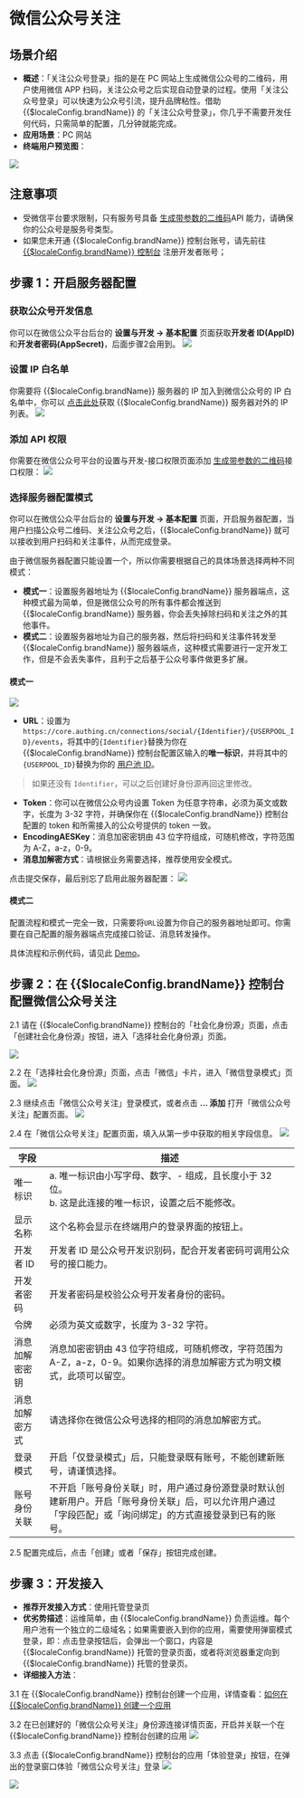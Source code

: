# 微信公众号关注

<LastUpdated />

## 场景介绍

- **概述**：「关注公众号登录」指的是在 PC 网站上生成微信公众号的二维码，用户使用微信 APP 扫码，关注公众号之后实现自动登录的过程。使用「关注公众号登录」可以快速为公众号引流，提升品牌粘性。借助 {{$localeConfig.brandName}} 的「关注公众号登录」，你几乎不需要开发任何代码，只需简单的配置，几分钟就能完成。
- **应用场景**：PC 网站
- **终端用户预览图**：

![](./images/login-cn.jpg)

## 注意事项

- 受微信平台要求限制，只有服务号具备 [生成带参数的二维码](https://developers.weixin.qq.com/doc/offiaccount/Account_Management/Generating_a_Parametric_QR_Code.html)API 能力，请确保你的公众号是服务号类型。
- 如果您未开通 {{$localeConfig.brandName}} 控制台账号，请先前往 [{{$localeConfig.brandName}} 控制台](https://authing.cn/) 注册开发者账号；

## 步骤 1：开启服务器配置

### 获取公众号开发信息

你可以在微信公众平台后台的 **设置与开发 -> 基本配置** 页面获取**开发者 ID(AppID)** 和**开发者密码(AppSecret)**，后面步骤2会用到。
![](./images/step1-1.jpg)

### 设置 IP 白名单

你需要将 {{$localeConfig.brandName}} 服务器的 IP 加入到微信公众号的 IP 白名单中，你可以 [点击此处](https://core.authing.cn/api/v2/system/public-ips)获取 {{$localeConfig.brandName}} 服务器对外的 IP 列表。
![](./images/step1-2.jpg)

### 添加 API 权限

你需要在微信公众号平台的设置与开发-接口权限页面添加 [生成带参数的二维码](https://developers.weixin.qq.com/doc/offiaccount/Account_Management/Generating_a_Parametric_QR_Code.html)接口权限：
![](./images/step1-3.jpg)

### 选择服务器配置模式

你可以在微信公众平台后台的 **设置与开发 -> 基本配置** 页面，开启服务器配置，当用户扫描公众号二维码、关注公众号之后，{{$localeConfig.brandName}} 就可以接收到用户扫码和关注事件，从而完成登录。

由于微信服务器配置只能设置一个，所以你需要根据自己的具体场景选择两种不同模式：

- **模式一**：设置服务器地址为 {{$localeConfig.brandName}} 服务器端点，这种模式最为简单，但是微信公众号的所有事件都会推送到 {{$localeConfig.brandName}} 服务器，你会丢失掉除扫码和关注之外的其他事件。
- **模式二**：设置服务器地址为自己的服务器，然后将扫码和关注事件转发至 {{$localeConfig.brandName}} 服务器端点，这种模式需要进行一定开发工作，但是不会丢失事件，且利于之后基于公众号事件做更多扩展。

#### 模式一

![](./images/step1-4.jpg)

- **URL**：设置为 `https://core.authing.cn/connections/social/{Identifier}/{USERPOOL_ID}/events`，将其中的`{Identifier}`替换为你在 {{$localeConfig.brandName}} 控制台配置区输入的**唯一标识**，并将其中的`{USERPOOL_ID}`替换为你的 [用户池 ID](/guides/faqs/get-userpool-id-and-secret)。
> 如果还没有 `Identifier`，可以之后创建好身份源再回这里修改。
- **Token**：你可以在微信公众号内设置 Token 为任意字符串，必须为英文或数字，长度为 3-32 字符，并确保你在 {{$localeConfig.brandName}} 控制台配置的 token 和所需接入的公众号提供的 token 一致。
- **EncodingAESKey**：消息加密密钥由 43 位字符组成，可随机修改，字符范围为 A-Z，a-z，0-9。
- **消息加解密方式**：请根据业务需要选择，推荐使用安全模式。

<!--
暂时先不要点击保存，你需要将上述配置及`AppID`和`AppSecret`填入 {{$localeConfig.brandName}} 控制台中。在 **连接身份源 - 社会化登录** 中选择 **微信**，连接方式选择 **微信公众号关注**，填入上述配置：
![](../wechat-pc/images/add-app-1.jpg)

![](../wechat-pc/images/add-app-1.jpg)
-->

点击提交保存，最后别忘了启用此服务器配置：
![](./images/step1-5.jpg)

#### 模式二

配置流程和模式一完全一致，只需要将`URL`设置为你自己的服务器地址即可。你需要在自己配置的服务器端点完成接口验证、消息转发操作。

具体流程和示例代码，请见此 [Demo](https://github.com/Authing/authing-wechat-official-account)。

## 步骤 2：在 {{$localeConfig.brandName}} 控制台配置微信公众号关注

2.1 请在 {{$localeConfig.brandName}} 控制台的「社会化身份源」页面，点击「创建社会化身份源」按钮，进入「选择社会化身份源」页面。

![](~@imagesZhCn/guides/connections/create-social-idp.jpg)

2.2 在「选择社会化身份源」页面，点击「微信」卡片，进入「微信登录模式」页面。
![](../wechat-pc/images/add-app-1.jpg)

2.3 继续点击「微信公众号关注」登录模式，或者点击 **… 添加** 打开「微信公众号关注」配置页面。
![](./images/add-app1.jpg)

2.4 在「微信公众号关注」配置页面，填入从第一步中获取的相关字段信息。
![](./images/add-app2.jpg)

| 字段           | 描述                                                                                                                                                         |
| -------------- | ------------------------------------------------------------------------------------------------------------------------------------------------------------ |
| 唯一标识       | a. 唯一标识由小写字母、数字、- 组成，且长度小于 32 位。<br />b. 这是此连接的唯一标识，设置之后不能修改。                                                     |
| 显示名称       | 这个名称会显示在终端用户的登录界面的按钮上。                                                                                                                 |
| 开发者 ID      | 开发者 ID 是公众号开发识别码，配合开发者密码可调用公众号的接口能力。                                                                                         |
| 开发者密码     | 开发者密码是校验公众号开发者身份的密码。                                                                                                                     |
| 令牌          | 必须为英文或数字，长度为 3-32 字符。                                                                                                                         |
| 消息加解密密钥 | 消息加密密钥由 43 位字符组成，可随机修改，字符范围为 A-Z，a-z，0-9。如果你选择的消息加解密方式为明文模式，此项可以留空。                                     |
| 消息加解密方式 | 请选择你在微信公众号选择的相同的消息加解密方式。                                                                                                             |
| 登录模式       | 开启「仅登录模式」后，只能登录既有账号，不能创建新账号，请谨慎选择。                                                                                         |
| 账号身份关联   | 不开启「账号身份关联」时，用户通过身份源登录时默认创建新用户。开启「账号身份关联」后，可以允许用户通过「字段匹配」或「询问绑定」的方式直接登录到已有的账号。 |

2.5 配置完成后，点击「创建」或者「保存」按钮完成创建。

## 步骤 3：开发接入

- **推荐开发接入方式**：使用托管登录页
- **优劣势描述**：运维简单，由 {{$localeConfig.brandName}} 负责运维。每个用户池有一个独立的二级域名；如果需要嵌入到你的应用，需要使用弹窗模式登录，即：点击登录按钮后，会弹出一个窗口，内容是 {{$localeConfig.brandName}} 托管的登录页面，或者将浏览器重定向到 {{$localeConfig.brandName}} 托管的登录页。
- **详细接入方法**：

3.1 在 {{$localeConfig.brandName}} 控制台创建一个应用，详情查看：[如何在 {{$localeConfig.brandName}} 创建一个应用](/guides/app-new/create-app/create-app.md)

3.2 在已创建好的「微信公众号关注」身份源连接详情页面，开启并关联一个在 {{$localeConfig.brandName}} 控制台创建的应用
![](./images/step3.2.jpg)

3.3 点击 {{$localeConfig.brandName}} 控制台的应用「体验登录」按钮，在弹出的登录窗口体验「微信公众号关注」登录
![](../wechat-pc/images/step3.3-1.jpg)

![](./images/step3.3-2.jpg)
